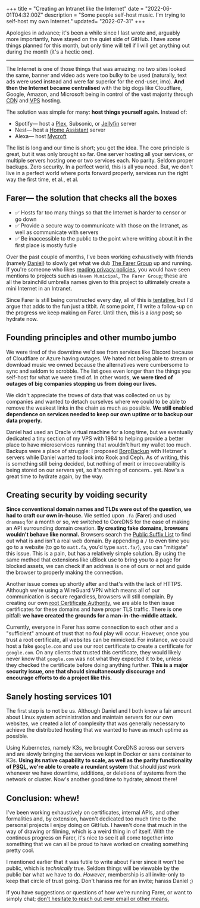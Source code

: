 +++
title = "Creating an Intranet like the Internet"
date = "2022-06-01T04:32:00Z"
description = "Some people self-host music. I'm trying to self-host my own Internet."
updated= "2022-07-31"
+++

Apologies in advance; it's been a while since I last wrote and, arguably more importantly, have stayed on the quiet side of GitHub. I have *some* things planned for this month, but only time will tell if I will get anything out during the month (it's a hectic one).

---

The Internet is one of those things that was amazing: no two sites looked the same, banner and video ads were too bulky to be used (naturally, text ads were used instead and were far superior for the end-user, imo). **And then the Internet became centralised** with the big dogs like Cloudflare, Google, Amazon, and Microsoft being in control of the vast majority through <abbr title="Content Delivery Network; the magic sauce that lets things like images and videos load so fast, regardless of where you are in the world.">CDN</abbr> and <abbr title="Virtual Private Server; a rented server that gives you nearly full control over the system.">VPS</abbr> hosting.

The solution was simple for many: **host things yourself again.** Instead of:
  - Spotify— host a [Plex](https://www.plex.tv), Subsonic, or [Jellyfin](https://jellyfin.org) server
  - Nest— host a [Home Assistant](https://www.home-assistant.io) server
  - Alexa— host [Mycroft](https://mycroft.ai)

The list is long and our time is short; you get the idea. The core principle is great, but it was only brought so far. One server hosting all your services, or multiple servers hosting one or two services each. No parity. Seldom proper backups. Zero security. In a perfect world, this is all you need. But, we don't live in a perfect world where ports forward properly, services run the right way the first time, et al., et al.

## Farer— the solution that checks all the boxes
  - ✅ Hosts far too many things so that the Internet is harder to censor or go down
  - ✅ Provide a secure way to communicate with those on the Intranet, as well as communicate with servers
  - ✅ Be inaccessible to the public to the point where writting about it in the first place is mostly futile

Over the past couple of months, I've been working exhaustively with friends (namely [Daniel](https://daniel.cafe)) to slowly get what we dub [The Farer Group](https://farer.group) up and running. If you're someone who likes [reading privacy policies,](/privacy/) you would have seen mentions to projects such as `Haven Municipal`, `The Farer Group`; these are all the brainchild umbrella names given to this project to ultimately create a mini Internet in an Intranet.

Since Farer is still being constructed every day, all of this is <abbr title="Open to change at any time">tentative</abbr>, but I'd argue that adds to the fun just a titbit. At some point, I'll write a follow-up on the progress we keep making on Farer. Until then, this is a *long* post; so hydrate now.

## Founding principles and other mumbo jumbo
We were tired of the downtime we'd see from services like Discord because of Cloudflare or Azure having outages. We hated not being able to stream or download music we owned because the alternatives were cumbersome to sync and seldom to scrobble. The list goes even longer than the things you self-host for what we were tired of. In other words, **we were tired of outages of big companies stopping us from doing our lives.**

We didn't appreciate the troves of data that was collected on us by companies and wanted to detach ourselves where we could to be able to remove the weakest links in the chain as much as possible. **We still enabled dependence on services needed to keep our own uptime or to backup our data properly.**

Daniel had used an Oracle virtual machine for a long time, but we eventually dedicated a tiny section of my VPS with 1984 to helping provide a better place to have microservices running that wouldn't hurt my wallet too much. Backups were a place of struggle: I proposed [BorgBackup](https://www.borgbackup.org) with Hetzner's servers while Daniel wanted to look into Rook and Ceph. As of writing, this is something still being decided, but nothing of merit or irrecoverability is being stored on our servers yet, so it's nothing of concern.. yet. Now's a great time to hydrate again, by the way.

## Creating security by voiding security
**Since conventional domain names and TLDs were out of the question, we had to craft our own in-house.** We settled upon `.fa` (**Fa**rer) and used `dnsmasq` for a month or so, we switched to CoreDNS for the ease of making an API surrounding domain creation. **By creating fake domains, browsers wouldn't behave like normal.** Browsers search the [Public Suffix List](https://publicsuffix.org/list/) to find out what is and isn't a real web domain. By appending a `/` to even time you go to a website (to go to `matt.fa`, you'd type `matt.fa/`), you can "mitigate" this issue. This is a pain, but has a relatively simple solution. By using the same method that extensions like uBlock use to bring you to a page for blocked assets, we can check if an address is one of ours or not and guide the browser to properly making the connection.

Another issue comes up shortly after and that's with the lack of HTTPS. Although we're using a WireGuard VPN which means all of our communication is secure regardless, browsers will still complain. By creating our own <abbr title="Seldom companies and governments have the keys that allow companies and people to get their sites to have HTTPS. Some notable root CAs are ZeroSSL and Let's Encrypt.">root Certificate Authority</abbr>, we are able to then issue certificates for these domains and have proper TLS traffic. There is one pitfall: **we have created the grounds for a man-in-the-middle attack.**

Currently, everyone in Farer has some connection to each other and a "sufficient" amount of trust that no foul play will occur. However, once you trust a root certificate, all websites can be mimicked. For instance, we could host a fake `google.com` and use our root certificate to create a certificate for `google.com`. On any clients that trusted this certificate, they would likely never know that `google.com` was not what they expected it to be, unless they checked the certificate before doing anything further. **This is a major security issue, one that should simultaneously discourage and encourage efforts to do a project like this.**

## Sanely hosting services 101
The first step is to not be us. Although Daniel and I both know a fair amount about Linux system administration and maintain servers for our own websites, we created a lot of complexity that was generally necessary to achieve the distributed hosting that we wanted to have as much uptime as possible.

Using Kubernetes, namely K3s, we brought CoreDNS across our servers and are slowly bringing the services we kept in Docker or sans container to K3s. **Using its native capability to scale, as well as the parity functionality of <abbr title="PostgreSQL">PSQL</abbr>, we're able to create a reundant system** that should *just work* whenever we have downtime, additions, or deletions of systems from the network or cluster. Now's another good time to hydrate; almost there!

## Conclusion: whew!
I've been working exhaustively on certificates, internal APIs, and other formalities and, by extension, haven't dedicated too much time to the personal projects I enjoy doing on GitHub. I haven't done that much in the way of drawing or filming, which is a weird thing in of itself. With the continous progress on Farer, it's nice to see it all come together into something that we can all be proud to have worked on creating something pretty cool.

I mentioned earlier that it was futile to write about Farer since it won't be public, which is *technically* true. Seldom things will be viewable by the public bar what we have to do. *However*, membership is all invite-only to keep that circle of trust going. Don't harass me for an invite; harass Daniel ;)

If you have suggestions or questions of how we're running Farer, or want to simply chat; [don't hesitate to reach out over email or other means.](/contact/)

